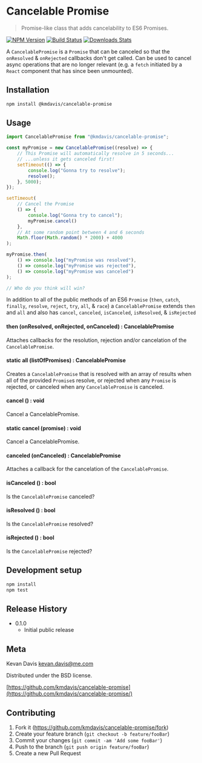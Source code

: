 # Cancelable Promise
> Promise-like class that adds cancelability to ES6 Promises.

[![NPM Version][npm-image]][npm-url]
[![Build Status][travis-image]][travis-url]
[![Downloads Stats][npm-downloads]][npm-url]

A `CancelablePromise` is a `Promise` that can be canceled so that the `onResolved` & `onRejected` callbacks don't get called. Can be used to cancel async operations that are no longer relevant (e.g. a `fetch` initiated by a `React` component that has since been unmounted).

## Installation

```sh
npm install @kmdavis/cancelable-promise
```

## Usage

```js
import CancelablePromise from "@kmdavis/cancelable-promise";

const myPromise = new CancelablePromise((resolve) => {
    // This Promise will automatically resolve in 5 seconds...
    // ...unless it gets canceled first!
    setTimeout(() => {
        console.log("Gonna try to resolve");
        resolve();
    }, 5000);
});

setTimeout(
    // Cancel the Promise
    () => {
        console.log("Gonna try to cancel");
        myPromise.cancel()
    },
    // At some random point between 4 and 6 seconds
    Math.floor(Math.random() * 2000) + 4000
);

myPromise.then(
    () => console.log("myPromise was resolved"),
    () => console.log("myPromise was rejected"),
    () => console.log("myPromise was canceled")
);

// Who do you think will win?
```

In addition to all of the public methods of an ES6 `Promise` (`then`, `catch`, `finally`, `resolve`, `reject`, `try`, `all`, & `race`) a `CancelablePromise` extends `then` and `all` and also has `cancel`, `canceled`, `isCanceled`, `isResolved`, & `isRejected`

#### then (onResolved, onRejected, onCanceled) : CancelablePromise

Attaches callbacks for the resolution, rejection and/or cancelation of the `CancelablePromise`.

#### static all (listOfPromises) : CancelablePromise

Creates a `CancelablePromise` that is resolved with an array of results when all of the provided `Promise`s resolve, or rejected when any `Promise` is rejected, or canceled when any `CancelablePromise` is canceled.

#### cancel () : void

Cancel a CancelablePromise.

#### static cancel (promise) : void

Cancel a CancelablePromise.

#### canceled (onCanceled) : CancelablePromise

Attaches a callback for the cancelation of the `CancelablePromise`.

#### isCanceled () : bool

Is the `CancelablePromise` canceled?

#### isResolved () : bool

Is the `CancelablePromise` resolved?

#### isRejected () : bool

Is the `CancelablePromise` rejected?

## Development setup

```sh
npm install
npm test
```

## Release History

* 0.1.0
    * Initial public release

## Meta

Kevan Davis <kevan.davis@me.com>

Distributed under the BSD license.

[https://github.com/kmdavis/cancelable-promise](https://github.com/kmdavis/cancelable-promise/)

## Contributing

1. Fork it (<https://github.com/kmdavis/cancelable-promise/fork>)
2. Create your feature branch (`git checkout -b feature/fooBar`)
3. Commit your changes (`git commit -am 'Add some fooBar'`)
4. Push to the branch (`git push origin feature/fooBar`)
5. Create a new Pull Request

<!-- Markdown link & img dfn's -->
[npm-image]: https://img.shields.io/npm/v/@kmdavis/cancelable-promise.svg?style=flat-square
[npm-url]: https://npmjs.org/package/@kmdavis/cancelable-promise
[npm-downloads]: https://img.shields.io/npm/dm/@kmdavis/cancelable-promise.svg?style=flat-square
[travis-image]: https://img.shields.io/travis/kmdavis/cancelable-promise/master.svg?style=flat-square
[travis-url]: https://travis-ci.org/kmdavis/cancelable-promise
